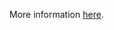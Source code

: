 More information [here](https://docs.prismacloud.io/en/enterprise-edition/policy-reference/aws-policies/aws-general-policies/bc-aws-general-29).
